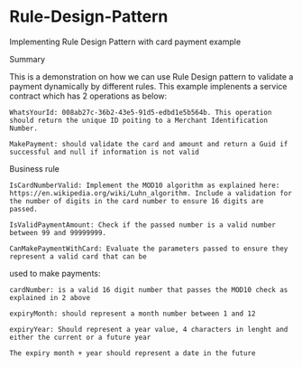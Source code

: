 # Rule-Design-Pattern
Implementing Rule Design Pattern with card payment example

Summary

This is a demonstration on how we can use Rule Design pattern to validate a payment dynamically by different rules. This example implenents a service contract which has 2 operations as below:

    WhatsYourId: 008ab27c-36b2-43e5-91d5-edbd1e5b564b. This operation should return the unique ID poiting to a Merchant Identification Number.

    MakePayment: should validate the card and amount and return a Guid if successful and null if information is not valid

Business rule

    IsCardNumberValid: Implement the MOD10 algorithm as explained here: https://en.wikipedia.org/wiki/Luhn_algorithm. Include a validation for the number of digits in the card number to ensure 16 digits are passed.

    IsValidPaymentAmount: Check if the passed number is a valid number between 99 and 99999999.

    CanMakePaymentWithCard: Evaluate the parameters passed to ensure they represent a valid card that can be

used to make payments:

    cardNumber: is a valid 16 digit number that passes the MOD10 check as explained in 2 above

    expiryMonth: should represent a month number between 1 and 12

    expiryYear: Should represent a year value, 4 characters in lenght and either the current or a future year

    The expiry month + year should represent a date in the future
